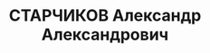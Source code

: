 ---
title: СТАРЧИКОВ Александр Александрович
description: "Род. в 1900, Новгородская губ., русский, обр.: низшее. Проживал в Ленинграде.\
  \ Сослан 05.02.1935 особой тройкой ПП ОГПУ ВСК в с. Туруханск КК на 4 года за содействие\
  \ контрреволюционной зиновьевской группе. Делопроизводитель в «Туруханском интеграле».\
  \ \n  Арестован 16.06.1936. Обв.: к.-р. деятельность. Приговор: ВК ВС СССР, 18.04.1937\
  \ – ВМН. Расстрелян 18.04.1937, в г. Красноярске. \n  Реабилитирован ВК ВС СССР\
  \ 08.02.1958"
---